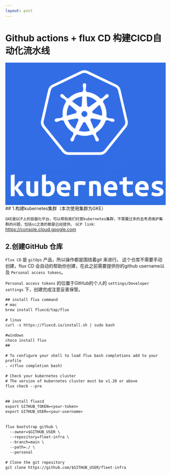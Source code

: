 ```yaml
---
layout: post
---
```


# Github actions + flux CD 构建CICD自动化流水线
<img src="../images/k8s.png" align='center' />
## 1.构建kubernetes集群（本次使用集群为GKE）

`GKE是GCP上的容器化平台，可以帮助我们托管kubernetes集群，不需要过多的去考虑维护集群的问题，包括sc之类的都是已经提供。`
`GCP link`: https://console.cloud.google.com

## 2.创建GitHub 仓库

`Flux CD` 是 `gitOps` 产品，所以操作都是围绕着git 来进行。
这个仓库不需要手动创建，flux CD 会自动的帮助你创建，在此之前需要提供你的github username以及 `Personal access tokens`。

`Personal access tokens` 的位置于GitHub的个人的 `settings/Developer settings` 下，创建完成注意妥善保管。

```shell
## install flux command
# mac
brew install fluxcd/tap/flux

# linux
curl -s https://fluxcd.io/install.sh | sudo bash

#windows
choco install flux
##

# To configure your shell to load flux bash completions add to your profile
. <(flux completion bash)

# Check your kubernetes cluster
# The version of kubernetes cluster must be v1.20 or above
flux check --pre


## install fluxcd
export GITHUB_TOKEN=<your-token>
export GITHUB_USER=<your-username>


flux bootstrap github \
  --owner=$GITHUB_USER \
  --repository=fleet-infra \
  --branch=main \
  --path=./ \
  --personal

# Clone the git repository
git clone https://github.com/$GITHUB_USER/fleet-infra
```

